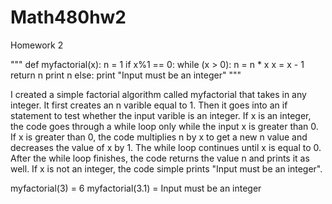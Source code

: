 Math480hw2
========

Homework 2

"""
def myfactorial(x):
    n = 1
    if x%1 == 0:
        while (x > 0):
            n = n * x
            x = x - 1
        return n
        print n
    else:
        print "Input must be an integer"
"""

I created a simple factorial algorithm called myfactorial that takes in any integer. 
It first creates an n varible equal to 1. Then it goes into an if statement to test
whether the input varible is an integer. If x is an integer, the code goes through a 
while loop only while the input x is greater than 0. If x is greater than 0, the code
multiplies n by x to get a new n value and decreases the value of x by 1. The while 
loop continues until x is equal to 0. After the while loop finishes, the code returns
the value n and prints it as well. If x is not an integer, the code simple prints 
"Input must be an integer". 

myfactorial(3) = 6
myfactorial(3.1) = Input must be an integer
